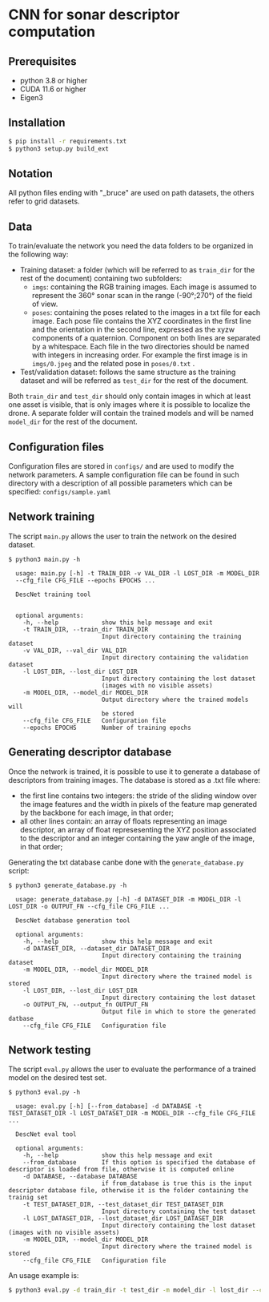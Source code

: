 # CNN for sonar descriptor computation

## Prerequisites

 - python 3.8 or higher
 - CUDA 11.6 or higher
 - Eigen3

## Installation

```bash
$ pip install -r requirements.txt
$ python3 setup.py build_ext
```

## Notation

All python files ending with "_bruce" are used on path datasets, the others refer to grid datasets.

## Data 

To train/evaluate the network you need the data folders to be organized in the following way:

- Training dataset: a folder (which will be referred to as `train_dir` for the rest of the document) containing two subfolders:
    - `imgs`: containing the RGB training images. Each image is assumed to represent the 360° sonar scan in the range (-90°;270°) of the field of view.
    - `poses`: containing the poses related to the images in a txt file for each image. Each pose file contains the XYZ coordinates in the first line and the orientation in the second line, expressed as the xyzw components of a quaternion. Component on both lines are separated by a whitespace.
  Each file in the two directories should be named with integers in increasing order. For example the first image is in `imgs/0.jpeg` and the related pose in `poses/0.txt` .
- Test/validation dataset: follows the same structure as the training dataset and will be referred as `test_dir` for the rest of the document.

Both `train_dir` and `test_dir` should only contain images in which at least one asset is visible, that is only images where it is possible to localize the drone. A separate folder will contain the trained models and will be named `model_dir` for the rest of the document.

## Configuration files

Configuration files are stored in `configs/` and are used to modify the network parameters. A sample configuration file can be found in such directory with a description of all possible parameters which can be specified: `configs/sample.yaml`

## Network training

The script `main.py` allows the user to train the network on the desired dataset.

```
$ python3 main.py -h

  usage: main.py [-h] -t TRAIN_DIR -v VAL_DIR -l LOST_DIR -m MODEL_DIR 
  --cfg_file CFG_FILE --epochs EPOCHS ...

  DescNet training tool


  optional arguments:
    -h, --help            show this help message and exit
    -t TRAIN_DIR, --train_dir TRAIN_DIR
                          Input directory containing the training dataset
    -v VAL_DIR, --val_dir VAL_DIR
                          Input directory containing the validation dataset
    -l LOST_DIR, --lost_dir LOST_DIR
                          Input directory containing the lost dataset 
                          (images with no visible assets)
    -m MODEL_DIR, --model_dir MODEL_DIR
                          Output directory where the trained models will 
                          be stored
    --cfg_file CFG_FILE   Configuration file
    --epochs EPOCHS       Number of training epochs
```

## Generating descriptor database

Once the network is trained, it is possible to use it to generate a database of descriptors from training images. The database is stored as a .txt file where:

- the first line contains two integers: the stride of the sliding window over the image features and the width in pixels of the feature map generated by the backbone for each image, in that order;
- all other lines contain: an array of floats representing an image  descriptor, an array of float represesenting the XYZ position associated to the descriptor and an integer containing the yaw angle of the image, in that order;

Generating the txt database canbe done with the `generate_database.py` script:

```
$ python3 generate_database.py -h

  usage: generate_database.py [-h] -d DATASET_DIR -m MODEL_DIR -l LOST_DIR -o OUTPUT_FN --cfg_file CFG_FILE ...

  DescNet database generation tool

  optional arguments:
    -h, --help            show this help message and exit
    -d DATASET_DIR, --dataset_dir DATASET_DIR
                          Input directory containing the training dataset
    -m MODEL_DIR, --model_dir MODEL_DIR
                          Input directory where the trained model is stored
    -l LOST_DIR, --lost_dir LOST_DIR
                          Input directory containing the lost dataset
    -o OUTPUT_FN, --output_fn OUTPUT_FN
                          Output file in which to store the generated datbase
    --cfg_file CFG_FILE   Configuration file

```

## Network testing

The script `eval.py` allows the user to evaluate the performance of a trained model on the desired test set.

```
$ python3 eval.py -h

  usage: eval.py [-h] [--from_database] -d DATABASE -t TEST_DATASET_DIR -l LOST_DATASET_DIR -m MODEL_DIR --cfg_file CFG_FILE ...

  DescNet eval tool

  optional arguments:
    -h, --help            show this help message and exit
    --from_database       If this option is specified the database of descriptor is loaded from file, otherwise it is computed online
    -d DATABASE, --database DATABASE
                          if from_database is true this is the input descriptor database file, otherwise it is the folder containing the trainig set
    -t TEST_DATASET_DIR, --test_dataset_dir TEST_DATASET_DIR
                          Input directory containing the test dataset
    -l LOST_DATASET_DIR, --lost_dataset_dir LOST_DATASET_DIR
                          Input directory containing the lost dataset (images with no visible assets)
    -m MODEL_DIR, --model_dir MODEL_DIR
                          Input directory where the trained model is stored
    --cfg_file CFG_FILE   Configuration file

```

An usage example is:

```bash
$ python3 eval.py -d train_dir -t test_dir -m model_dir -l lost_dir --cfg_file lib/configs/trieste.yaml
```




